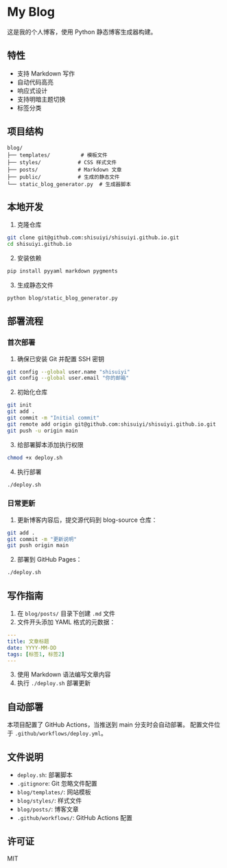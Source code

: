 # My Blog

这是我的个人博客，使用 Python 静态博客生成器构建。

## 特性

- 支持 Markdown 写作
- 自动代码高亮
- 响应式设计
- 支持明暗主题切换
- 标签分类

## 项目结构

```
blog/
├── templates/          # 模板文件
├── styles/            # CSS 样式文件
├── posts/             # Markdown 文章
├── public/            # 生成的静态文件
└── static_blog_generator.py  # 生成器脚本
```

## 本地开发

1. 克隆仓库
```bash
git clone git@github.com:shisuiyi/shisuiyi.github.io.git
cd shisuiyi.github.io
```

2. 安装依赖
```bash
pip install pyyaml markdown pygments
```

3. 生成静态文件
```bash
python blog/static_blog_generator.py
```

## 部署流程

### 首次部署

1. 确保已安装 Git 并配置 SSH 密钥
```bash
git config --global user.name "shisuiyi"
git config --global user.email "你的邮箱"
```

2. 初始化仓库
```bash
git init
git add .
git commit -m "Initial commit"
git remote add origin git@github.com:shisuiyi/shisuiyi.github.io.git
git push -u origin main
```

3. 给部署脚本添加执行权限
```bash
chmod +x deploy.sh
```

4. 执行部署
```bash
./deploy.sh
```

### 日常更新

1. 更新博客内容后，提交源代码到 blog-source 仓库：
```bash
git add .
git commit -m "更新说明"
git push origin main
```

2. 部署到 GitHub Pages：
```bash
./deploy.sh
```

## 写作指南

1. 在 `blog/posts/` 目录下创建 `.md` 文件
2. 文件开头添加 YAML 格式的元数据：
```yaml
---
title: 文章标题
date: YYYY-MM-DD
tags: [标签1, 标签2]
---
```
3. 使用 Markdown 语法编写文章内容
4. 执行 `./deploy.sh` 部署更新

## 自动部署

本项目配置了 GitHub Actions，当推送到 main 分支时会自动部署。
配置文件位于 `.github/workflows/deploy.yml`。

## 文件说明

- `deploy.sh`: 部署脚本
- `.gitignore`: Git 忽略文件配置
- `blog/templates/`: 网站模板
- `blog/styles/`: 样式文件
- `blog/posts/`: 博客文章
- `.github/workflows/`: GitHub Actions 配置

## 许可证

MIT 